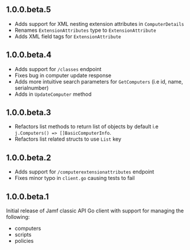 ## 1.0.0.beta.5
- Adds support for XML nesting extension attributes in `ComputerDetails`
- Renames `ExtensionAttributes` type to `ExtensionAttribute`
- Adds XML field tags for `ExtensionAttribute`

## 1.0.0.beta.4
- Adds support for `/classes` endpoint
- Fixes bug in computer update response
- Adds more intuitive search parameters for `GetComputers` (i.e id, name, serialnumber)
- Adds in `UpdateComputer` method
## 1.0.0.beta.3
- Refactors list methods to return list of objects by default i.e `j.Computers() => []BasicComputerInfo`.
- Refactors list related structs to use `List` key
## 1.0.0.beta.2
- Adds support for `/computerextensionattributes` endpoint
- Fixes minor typo in `client.go` causing tests to fail
## 1.0.0.beta.1
Initial release of Jamf classic API Go client with support for managing the following:
- computers
- scripts
- policies